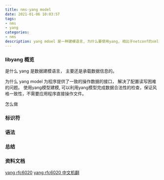 ```yaml
---
title: nms-yang model
date: 2021-01-06 10:03:57
tags:
- nms
- yang
categories:
- nms
description: yang mdoel 是一种建模语言, 为什么要使用yang, 相比于netconf的xml形式，yang有什么优缺点，怎么与netconf结合的, 对于c语言实现的libyang库又该如何使用呢？怎么移植到c sharp中来呢？ 
---
```


### libyang 概览

是什么
yang 是数据建模语言， 主要还是承载数据信息的。

为什么
yang model 为程序提供了一致的操作数据的接口， 解决了配置读写困难的问题。
使用yang模型建模, 可以利用yang模型完成数据合法性的检查，保证风格一致性，不需要应用程序直接操作文件。

怎么做

### 标识符

### 语法

### 总结

### 资料文档
[yang rfc6020](https://tools.ietf.org/html/rfc6020#page-169)
[yang rfc6020 中文机翻](https://blog.csdn.net/ohohoohoho/article/details/52129076)

